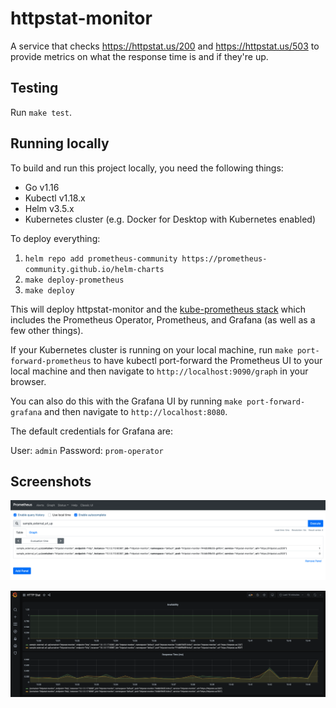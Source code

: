 # httpstat-monitor

A service that checks https://httpstat.us/200 and https://httpstat.us/503 to provide metrics on what the response time
is and if they're up.

## Testing

Run `make test`.

## Running locally

To build and run this project locally, you need the following things:

- Go v1.16
- Kubectl v1.18.x
- Helm v3.5.x
- Kubernetes cluster (e.g. Docker for Desktop with Kubernetes enabled)

To deploy everything:

1. `helm repo add prometheus-community https://prometheus-community.github.io/helm-charts`
2. `make deploy-prometheus`
3. `make deploy`

This will deploy httpstat-monitor and the [kube-prometheus stack](https://artifacthub.io/packages/helm/prometheus-community/kube-prometheus-stack) which includes the Prometheus
Operator, Prometheus, and Grafana (as well as a few other things).

If your Kubernetes cluster is running on your local machine, run `make port-forward-prometheus` to have kubectl
port-forward the Prometheus UI to your local machine and then navigate to `http://localhost:9090/graph` in your browser.

You can also do this with the Grafana UI by running `make port-forward-grafana` and then navigate to `http://localhost:8080`.

The default credentials for Grafana are:

User: `admin`
Password: `prom-operator`

## Screenshots

![Screenshot of Prometheus](/docs/screenshots/prometheus.png?raw=true)

![Screenshot of Grafana Dashboard](/docs/screenshots/grafana.png?raw=true)
